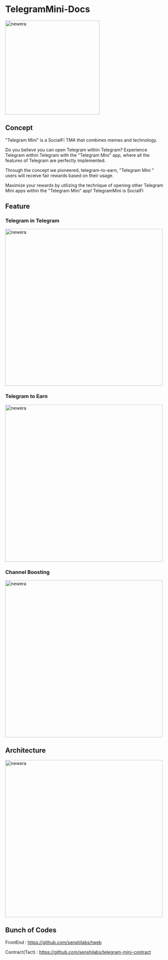 # TelegramMini-Docs

<img src="https://github.com/senshilabs/TelegramMini-Docs/assets/10257454/99170db3-9235-4376-8ddd-376d2ca32723" alt="newera" width="300">

## Concept
"Telegram Mini" is a SocialFi TMA that combines memes and technology.

Do you believe you can open Telegram within Telegram? Experience Telegram within Telegram with the "Telegram Mini" app, where all the features of Telegram are perfectly implemented.

Through the concept we pioneered, telegram-to-earn, "Telegram Mini " users will receive fair rewards based on their usage.

Maximize your rewards by utilizing the technique of opening other Telegram Mini apps within the "Telegram Mini" app!
TelegramMini is SocialFi

## Feature
### Telegram in Telegram

<img src="https://github.com/senshilabs/TelegramMini-Docs/assets/10257454/16fbc747-1b4a-4423-a9b1-da1424f8cad6" alt="newera" width="500">


### Telegram to Earn

<img src="https://github.com/senshilabs/TelegramMini-Docs/assets/10257454/a750b6b8-8801-4ac3-8d97-c24c530401bd" alt="newera" width="500">


### Channel Boosting

<img src="https://github.com/senshilabs/TelegramMini-Docs/assets/10257454/80527134-48b7-4fed-8fd6-60a981ba1561" alt="newera" width="500">

## Architecture
<img src="https://github.com/senshilabs/TelegramMini-Docs/assets/10257454/acd37356-d72f-400a-ab58-e5eb519e2cf5" alt="newera" width="500">

## Bunch of Codes
FrontEnd : https://github.com/senshilabs/tweb

Contract(Tact) : https://github.com/senshilabs/telegram-mini-contract
